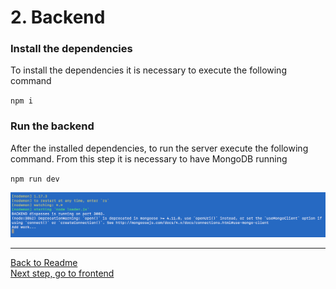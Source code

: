 # 2. Backend

### Install the dependencies

To install the dependencies it is necessary to execute the following command

`npm i`

### Run the backend

After the installed dependencies, to run the server execute the following command. From this step it is necessary to have MongoDB running

`npm run dev`

![](https://github.com/lclms/distpass/blob/master/img/npm_run_dev_backend.png)

___
[Back to Readme](https://github.com/lclms/distpass)</br>
[Next step, go to frontend](https://github.com/lclms/distpass/blob/master/content/Frontend.md)


